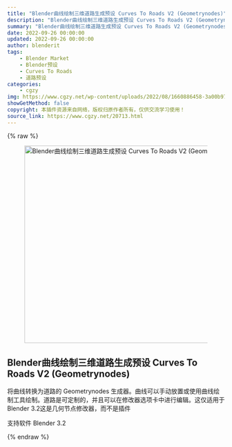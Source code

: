 ```yaml
---
title: "Blender曲线绘制三维道路生成预设 Curves To Roads V2 (Geometrynodes)"
description: "Blender曲线绘制三维道路生成预设 Curves To Roads V2 (Geometrynodes)"
summary: "Blender曲线绘制三维道路生成预设 Curves To Roads V2 (Geometrynodes)"
date: 2022-09-26 00:00:00
updated: 2022-09-26 00:00:00
author: blenderit
tags: 
    - Blender Market
    - Blender预设
    - Curves To Roads
    - 道路预设
categories:
    - cgzy
img: https://www.cgzy.net/wp-content/uploads/2022/08/1660886458-3a00b973841276b.jpg
showGetMethod: false
copyright: 本插件资源来自网络，版权归原作者所有，仅供交流学习使用！
source_link: https://www.cgzy.net/20713.html
---
```


{% raw %}
<div class="wp-block-image is-style-border-round-and-with-shadow"><figure class="aligncenter size-full"><img fetchpriority="high" decoding="async" width="512" height="458" src="https://www.cgzy.net/wp-content/uploads/2022/08/1660886458-3a00b973841276b.jpg" class="wp-image-20714" title="Blender曲线绘制三维道路生成预设 Curves To Roads V2 (Geometrynodes)" alt="Blender曲线绘制三维道路生成预设 Curves To Roads V2 (Geometrynodes)"></figure></div><div class="wp-block-pandastudio-title"><div class="title_style_01"><h2 id="h2-0">Blender曲线绘制三维道路生成预设 Curves To Roads V2 (Geometrynodes)</h2></div></div><p class="is-style-text-indent-2em">将曲线转换为道路的 Geometrynodes 生成器。曲线可以手动放置或使用曲线绘制工具绘制。道路是可定制的，并且可以在修改器选项卡中进行编辑。这仅适用于 Blender 3.2这是几何节点修改器，而不是插件</p><div class="wp-block-pandastudio-tips"><div class="tip success "><p>支持软件 Blender 3.2</p>
</div></div>
<div style="display: none">cgzy</div>
{% endraw %}